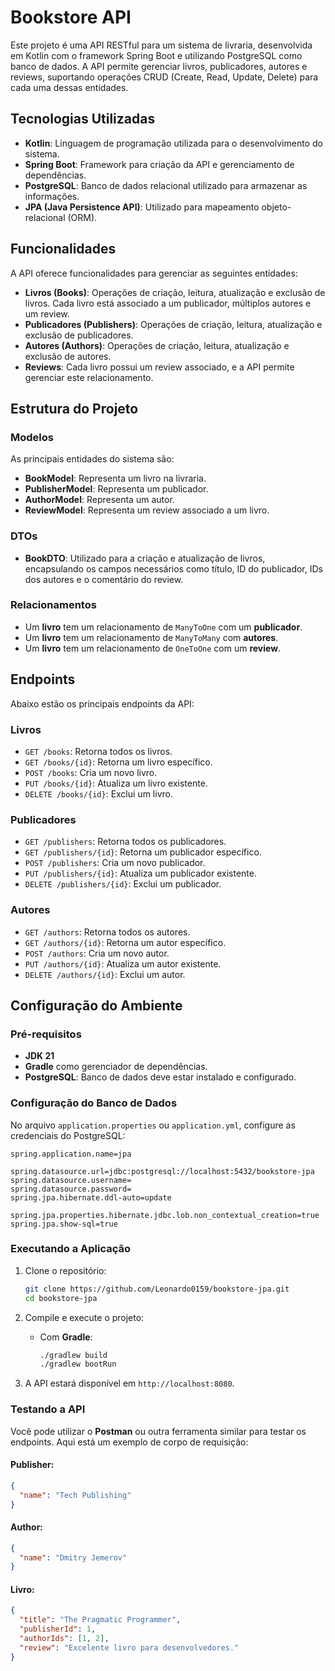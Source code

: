 
# Bookstore API

Este projeto é uma API RESTful para um sistema de livraria, desenvolvida em Kotlin com o framework Spring Boot e utilizando PostgreSQL como banco de dados. A API permite gerenciar livros, publicadores, autores e reviews, suportando operações CRUD (Create, Read, Update, Delete) para cada uma dessas entidades.

## Tecnologias Utilizadas

- **Kotlin**: Linguagem de programação utilizada para o desenvolvimento do sistema.
- **Spring Boot**: Framework para criação da API e gerenciamento de dependências.
- **PostgreSQL**: Banco de dados relacional utilizado para armazenar as informações.
- **JPA (Java Persistence API)**: Utilizado para mapeamento objeto-relacional (ORM).

## Funcionalidades

A API oferece funcionalidades para gerenciar as seguintes entidades:

- **Livros (Books)**: Operações de criação, leitura, atualização e exclusão de livros. Cada livro está associado a um publicador, múltiplos autores e um review.
- **Publicadores (Publishers)**: Operações de criação, leitura, atualização e exclusão de publicadores.
- **Autores (Authors)**: Operações de criação, leitura, atualização e exclusão de autores.
- **Reviews**: Cada livro possui um review associado, e a API permite gerenciar este relacionamento.

## Estrutura do Projeto

### Modelos

As principais entidades do sistema são:

- **BookModel**: Representa um livro na livraria.
- **PublisherModel**: Representa um publicador.
- **AuthorModel**: Representa um autor.
- **ReviewModel**: Representa um review associado a um livro.

### DTOs

- **BookDTO**: Utilizado para a criação e atualização de livros, encapsulando os campos necessários como título, ID do publicador, IDs dos autores e o comentário do review.

### Relacionamentos

- Um **livro** tem um relacionamento de `ManyToOne` com um **publicador**.
- Um **livro** tem um relacionamento de `ManyToMany` com **autores**.
- Um **livro** tem um relacionamento de `OneToOne` com um **review**.

## Endpoints

Abaixo estão os principais endpoints da API:

### Livros

- `GET /books`: Retorna todos os livros.
- `GET /books/{id}`: Retorna um livro específico.
- `POST /books`: Cria um novo livro.
- `PUT /books/{id}`: Atualiza um livro existente.
- `DELETE /books/{id}`: Exclui um livro.

### Publicadores

- `GET /publishers`: Retorna todos os publicadores.
- `GET /publishers/{id}`: Retorna um publicador específico.
- `POST /publishers`: Cria um novo publicador.
- `PUT /publishers/{id}`: Atualiza um publicador existente.
- `DELETE /publishers/{id}`: Exclui um publicador.

### Autores

- `GET /authors`: Retorna todos os autores.
- `GET /authors/{id}`: Retorna um autor específico.
- `POST /authors`: Cria um novo autor.
- `PUT /authors/{id}`: Atualiza um autor existente.
- `DELETE /authors/{id}`: Exclui um autor.

## Configuração do Ambiente

### Pré-requisitos

- **JDK 21**
- **Gradle** como gerenciador de dependências.
- **PostgreSQL**: Banco de dados deve estar instalado e configurado.

### Configuração do Banco de Dados

No arquivo `application.properties` ou `application.yml`, configure as credenciais do PostgreSQL:

```properties
spring.application.name=jpa

spring.datasource.url=jdbc:postgresql://localhost:5432/bookstore-jpa
spring.datasource.username=
spring.datasource.password=
spring.jpa.hibernate.ddl-auto=update

spring.jpa.properties.hibernate.jdbc.lob.non_contextual_creation=true
spring.jpa.show-sql=true
```

### Executando a Aplicação

1. Clone o repositório:

   ```bash
   git clone https://github.com/Leonardo0159/bookstore-jpa.git
   cd bookstore-jpa
   ```

2. Compile e execute o projeto:

   - Com **Gradle**:

     ```bash
     ./gradlew build
     ./gradlew bootRun
     ```

3. A API estará disponível em `http://localhost:8080`.

### Testando a API

Você pode utilizar o **Postman** ou outra ferramenta similar para testar os endpoints. Aqui está um exemplo de corpo de requisição:

#### Publisher:
```json
{
  "name": "Tech Publishing"
}
```

#### Author:
```json
{
  "name": "Dmitry Jemerov"
}
```

#### Livro:
```json
{
  "title": "The Pragmatic Programmer",
  "publisherId": 1,
  "authorIds": [1, 2],
  "review": "Excelente livro para desenvolvedores."
}
```

